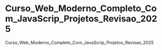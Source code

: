 # Curso_Web_Moderno_Completo_Com_JavaScrip_Projetos_Revisao_2025
Curso_Web_Moderno_Completo_Com_JavaScrip_Projetos_Revisao_2025
